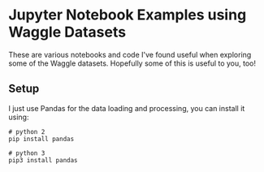 # Jupyter Notebook Examples using Waggle Datasets

These are various notebooks and code I've found useful when exploring some of the Waggle datasets. Hopefully some of this is useful to you, too!

## Setup

I just use Pandas for the data loading and processing, you can install it using:
```
# python 2
pip install pandas

# python 3
pip3 install pandas
```

